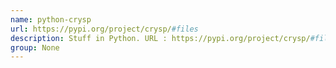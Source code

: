 ```yaml
---
name: python-crysp
url: https://pypi.org/project/crysp/#files
description: Stuff in Python. URL : https://pypi.org/project/crysp/#files Groups : None
group: None
---
```

